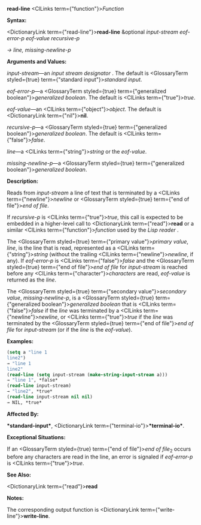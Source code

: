 **read-line** <ClLinks  term={"function"}><i>Function</i></ClLinks> 



**Syntax:** 



<DictionaryLink  term={"read-line"}><b>read-line</b></DictionaryLink> &amp;optional *input-stream eof-error-p eof-value recursive-p* 



*→ line, missing-newline-p* 



**Arguments and Values:** 



*input-stream*—an *input stream designator* . The default is <GlossaryTerm styled={true} term={"standard input"}><i>standard input</i></GlossaryTerm>. 



*eof-error-p*—a <GlossaryTerm styled={true} term={"generalized boolean"}><i>generalized boolean</i></GlossaryTerm>. The default is <ClLinks  term={"true"}><i>true</i></ClLinks>. 



*eof-value*—an <ClLinks  term={"object"}><i>object</i></ClLinks>. The default is <DictionaryLink  term={"nil"}><b>nil</b></DictionaryLink>. 



*recursive-p*—a <GlossaryTerm styled={true} term={"generalized boolean"}><i>generalized boolean</i></GlossaryTerm>. The default is <ClLinks  term={"false"}><i>false</i></ClLinks>. 



*line*—a <ClLinks  term={"string"}><i>string</i></ClLinks> or the *eof-value*. 



*missing-newline-p*—a <GlossaryTerm styled={true} term={"generalized boolean"}><i>generalized boolean</i></GlossaryTerm>. 



**Description:** 



Reads from *input-stream* a line of text that is terminated by a <ClLinks  term={"newline"}><i>newline</i></ClLinks> or <GlossaryTerm styled={true} term={"end of file"}><i>end of file</i></GlossaryTerm>. 



If *recursive-p* is <ClLinks  term={"true"}><i>true</i></ClLinks>, this call is expected to be embedded in a higher-level call to <DictionaryLink  term={"read"}><b>read</b></DictionaryLink> or a similar <ClLinks  term={"function"}><i>function</i></ClLinks> used by the *Lisp reader* . 



The <GlossaryTerm styled={true} term={"primary value"}><i>primary value</i></GlossaryTerm>, *line*, is the line that is read, represented as a <ClLinks  term={"string"}><i>string</i></ClLinks> (without the trailing <ClLinks  term={"newline"}><i>newline</i></ClLinks>, if any). If *eof-error-p* is <ClLinks  term={"false"}><i>false</i></ClLinks> and the <GlossaryTerm styled={true} term={"end of file"}><i>end of file</i></GlossaryTerm> for *input-stream* is reached before any <ClLinks  term={"character"}><i>characters</i></ClLinks> are read, *eof-value* is returned as the *line*. 



The <GlossaryTerm styled={true} term={"secondary value"}><i>secondary value</i></GlossaryTerm>, *missing-newline-p*, is a <GlossaryTerm styled={true} term={"generalized boolean"}><i>generalized boolean</i></GlossaryTerm> that is <ClLinks  term={"false"}><i>false</i></ClLinks> if the *line* was terminated by a <ClLinks  term={"newline"}><i>newline</i></ClLinks>, or <ClLinks  term={"true"}><i>true</i></ClLinks> if the *line* was terminated by the <GlossaryTerm styled={true} term={"end of file"}><i>end of file</i></GlossaryTerm> for *input-stream* (or if the *line* is the *eof-value*). 



**Examples:**
```lisp
(setq a "line 1 
line2") 
→ "line 1 
line2" 
(read-line (setq input-stream (make-string-input-stream a))) 
→ "line 1", *false* 
(read-line input-stream) 
→ "line2", *true* 
(read-line input-stream nil nil) 
→ NIL, *true* 


```
**Affected By:** 



**\*standard-input\***, <DictionaryLink  term={"terminal-io"}><b>\*terminal-io\*</b></DictionaryLink>. 



**Exceptional Situations:** 



If an <GlossaryTerm styled={true} term={"end of file"}><i>end of file</i></GlossaryTerm><sub>2</sub> occurs before any characters are read in the line, an error is signaled if *eof-error-p* is <ClLinks  term={"true"}><i>true</i></ClLinks>. 



**See Also:** 



<DictionaryLink  term={"read"}><b>read</b></DictionaryLink> 



**Notes:** 



The corresponding output function is <DictionaryLink  term={"write-line"}><b>write-line</b></DictionaryLink>. 



